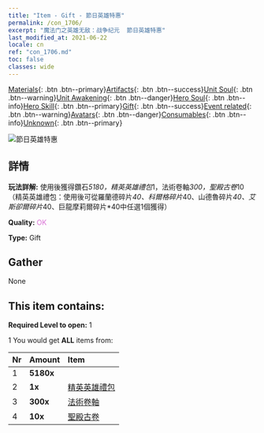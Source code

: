 ```yaml
---
title: "Item - Gift - 節日英雄特惠"
permalink: /con_1706/
excerpt: "魔法门之英雄无敌：战争纪元  節日英雄特惠"
last_modified_at: 2021-06-22
locale: cn
ref: "con_1706.md"
toc: false
classes: wide
---
```

 [Materials](/ItemsCN/){: .btn .btn--primary}[Artifacts](/ItemsCN/Artifacts/){: .btn .btn--success}[Unit Soul](/ItemsCN/UnitSoul/){: .btn .btn--warning}[Unit Awakening](/ItemsCN/UnitAwakening/){: .btn .btn--danger}[Hero Soul](/ItemsCN/HeroSoul/){: .btn .btn--info}[Hero Skill](/ItemsCN/HeroSkill/){: .btn .btn--primary}[Gift](/ItemsCN/Gift/){: .btn .btn--success}[Event related](/ItemsCN/Events/){: .btn .btn--warning}[Avatars](/ItemsCN/Avatars/){: .btn .btn--danger}[Consumables](/ItemsCN/Consumables/){: .btn .btn--info}[Unknown](/ItemsCN/Unknown/){: .btn .btn--primary}

 ![節日英雄特惠](/images/t/i_907117.png)

## 詳情
 **玩法詳解:** 使用後獲得鑽石*5180，精英英雄禮包*1，法術卷軸*300，聖殿古卷*10（精英英雄禮包：使用後可從羅蘭德碎片*40、科爾格碎片*40、山德魯碎片*40、艾斯卻爾碎片*40、巨龍摩莉爾碎片*40中任選1個獲得）

 **Quality:** <span style="color: #DA70D6">OK</span>

 **Type:** Gift

## Gather

  None

## This item contains:

 **Required Level to open:** 1

 1 You would get **ALL** items  from:

  | Nr | Amount |     Item    |
  |:---|:-------|:------------|
  | 1 |  **5180x** | <i class="fas fa-gem"/> |  | 
  | 2 |  **1x** | [精英英雄禮包](/cn/Items/con_1696/) |  | 
  | 3 |  **300x** | [法術卷軸](/cn/Items/con_694/) |  | 
  | 4 |  **10x** | [聖殿古卷](/cn/Items/con_697/) |  | 
